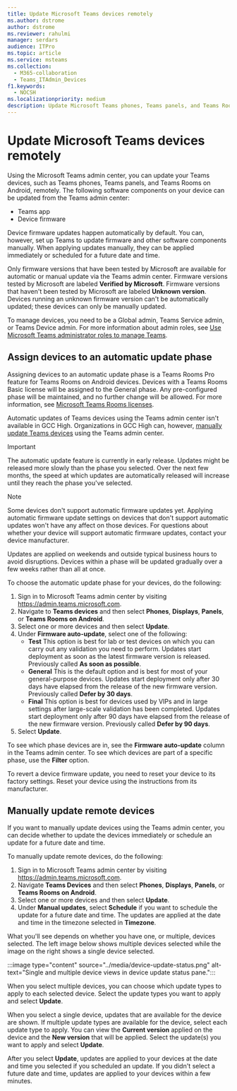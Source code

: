 ```yaml
---
title: Update Microsoft Teams devices remotely
ms.author: dstrome
author: dstrome
ms.reviewer: rahulmi
manager: serdars
audience: ITPro
ms.topic: article
ms.service: msteams
ms.collection: 
  - M365-collaboration
  - Teams_ITAdmin_Devices
f1.keywords: 
  - NOCSH
ms.localizationpriority: medium
description: Update Microsoft Teams phones, Teams panels, and Teams Rooms on Android, devices remotely using the Teams admin center.
---
```


# Update Microsoft Teams devices remotely

Using the Microsoft Teams admin center, you can update your Teams devices, such as Teams phones, Teams panels, and Teams Rooms on Android, remotely. The following software components on your device can be updated from the Teams admin center:

- Teams app
- Device firmware

Device firmware updates happen automatically by default. You can, however, set up Teams to update firmware and other software components manually. When applying updates manually, they can be applied immediately or scheduled for a future date and time.

Only firmware versions that have been tested by Microsoft are available for automatic or manual update via the Teams admin center. Firmware versions tested by Microsoft are labeled **Verified by Microsoft**. Firmware versions that haven't been tested by Microsoft are labeled **Unknown version**. Devices running an unknown firmware version can't be automatically updated; these devices can only be manually updated.

To manage devices, you need to be a Global admin, Teams Service admin, or Teams Device admin. For more information about admin roles, see [Use Microsoft Teams administrator roles to manage Teams](../using-admin-roles.md).

## Assign devices to an automatic update phase

Assigning devices to an automatic update phase is a Teams Rooms Pro feature for Teams Rooms on Android devices. Devices with a Teams Rooms Basic license will be assigned to the General phase. Any pre-configured phase will be maintained, and no further change will be allowed. For more information, see [Microsoft Teams Rooms licenses](../rooms/rooms-licensing.md).  

Automatic updates of Teams devices using the Teams admin center isn't available in GCC High. Organizations in GCC High can, however, [manually update Teams devices](#manually-update-remote-devices) using the Teams admin center.

> [!IMPORTANT]
> The automatic update feature is currently in early release. Updates might be released more slowly than the phase you selected. Over the next few months, the speed at which updates are automatically released will increase until they reach the phase you've selected.

> [!NOTE]
> Some devices don't support automatic firmware updates yet. Applying automatic firmware update settings on devices that don't support automatic updates won't have any affect on those devices. For questions about whether your device will support automatic firmware updates, contact your device manufacturer.
>
> Updates are applied on weekends and outside typical business hours to avoid disruptions. Devices within a phase will be updated gradually over a few weeks rather than all at once.

To choose the automatic update phase for your devices, do the following:

1. Sign in to Microsoft Teams admin center by visiting https://admin.teams.microsoft.com.
2. Navigate to **Teams devices** and then select **Phones**, **Displays**, **Panels**, or **Teams Rooms on Android**.  
3. Select one or more devices and then select **Update**.
4. Under **Firmware auto-update**, select one of the following:
    - **Test** This option is best for lab or test devices on which you can carry out any validation you need to perform. Updates start deployment as soon as the latest firmware version is released. Previously called **As soon as possible**.
    - **General** This is the default option and is best for most of your general-purpose devices. Updates start deployment only after 30 days have elapsed from the release of the new firmware version. Previously called **Defer by 30 days**.
    - **Final** This option is best for devices used by VIPs and in large settings after large-scale validation has been completed. Updates start deployment only after 90 days have elapsed from the release of the new firmware version. Previously called **Defer by 90 days**.
5. Select **Update**.

To see which phase devices are in, see the **Firmware auto-update** column in the Teams admin center. To see which devices are part of a specific phase, use the **Filter** option.

To revert a device firmware update, you need to reset your device to its factory settings. Reset your device using the instructions from its manufacturer.  

## Manually update remote devices

If you want to manually update devices using the Teams admin center, you can decide whether to update the devices immediately or schedule an update for a future date and time.

To manually update remote devices, do the following:

1. Sign in to Microsoft Teams admin center by visiting https://admin.teams.microsoft.com.
2. Navigate  **Teams Devices** and then select **Phones**, **Displays**, **Panels**, or **Teams Rooms on Android**.
3. Select one or more devices and then select **Update**.
4. Under **Manual updates**, select **Schedule** if you want to schedule the update for a future date and time. The updates are applied at the date and time in the timezone selected in **Timezone**.

What you'll see depends on whether you have one, or multiple, devices selected. The left image below shows multiple devices selected while the image on the right shows a single device selected.

:::image type="content" source="../media/device-update-status.png" alt-text="Single and multiple device views in device update status pane.":::

When you select multiple devices, you can choose which update types to apply to each selected device. Select the update types you want to apply and select **Update**.

When you select a single device, updates that are available for the device are shown. If multiple update types are available for the device, select each update type to apply. You can view the **Current version** applied on the device and the **New version** that will be applied. Select the update(s) you want to apply and select **Update**.

After you select **Update**, updates are applied to your devices at the date and time you selected if you scheduled an update. If you didn't select a future date and time, updates are applied to your devices within a few minutes.
